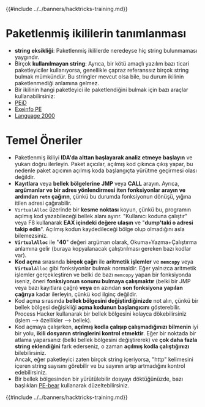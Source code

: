 {{#include ../../banners/hacktricks-training.md}}

# Paketlenmiş ikililerin tanımlanması

- **string eksikliği**: Paketlenmiş ikililerde neredeyse hiç string bulunmaması yaygındır.
- Birçok **kullanılmayan string**: Ayrıca, bir kötü amaçlı yazılım bazı ticari paketleyiciler kullanıyorsa, genellikle çapraz referanssız birçok string bulmak mümkündür. Bu stringler mevcut olsa bile, bu durum ikilinin paketlenmediği anlamına gelmez.
- Bir ikilinin hangi paketleyici ile paketlendiğini bulmak için bazı araçlar kullanabilirsiniz:
- [PEiD](http://www.softpedia.com/get/Programming/Packers-Crypters-Protectors/PEiD-updated.shtml)
- [Exeinfo PE](http://www.softpedia.com/get/Programming/Packers-Crypters-Protectors/ExEinfo-PE.shtml)
- [Language 2000](http://farrokhi.net/language/)

# Temel Öneriler

- Paketlenmiş ikiliyi **IDA'da alttan başlayarak analiz etmeye** **başlayın** ve yukarı doğru ilerleyin. Paket açıcılar, açılmış kod çıkınca çıkış yapar, bu nedenle paket açıcının açılmış koda başlangıçta yürütme geçirmesi olası değildir.
- **Kayıtlara** veya **bellek** **bölgelerine** **JMP** veya **CALL** arayın. Ayrıca, **argümanlar ve bir adres yönlendirmesi iten fonksiyonlar arayın ve ardından `retn` çağırın**, çünkü bu durumda fonksiyonun dönüşü, yığına itilen adresi çağırabilir.
- `VirtualAlloc` üzerinde bir **kesme noktası** koyun, çünkü bu, programın açılmış kod yazabileceği bellek alanı ayırır. "Kullanıcı koduna çalıştır" veya F8 kullanarak **EAX içindeki değere ulaşın** ve "**dump'taki o adresi takip edin**". Açılmış kodun kaydedileceği bölge olup olmadığını asla bilemezsiniz.
- **`VirtualAlloc`** ile "**40**" değeri argüman olarak, Okuma+Yazma+Çalıştırma anlamına gelir (buraya kopyalanacak çalıştırılması gereken bazı kodlar var).
- **Kod açma** sırasında **birçok çağrı** ile **aritmetik işlemler** ve **`memcopy`** veya **`Virtual`**`Alloc` gibi fonksiyonlar bulmak normaldir. Eğer yalnızca aritmetik işlemler gerçekleştiren ve belki de bazı `memcopy` yapan bir fonksiyonda iseniz, öneri **fonksiyonun sonunu bulmaya çalışmaktır** (belki bir JMP veya bazı kayıtlara çağrı) **veya** en azından **son fonksiyona yapılan çağrıya** kadar ilerleyin, çünkü kod ilginç değildir.
- Kod açma sırasında **bellek bölgesini değiştirdiğinizde** not alın, çünkü bir bellek bölgesi değişikliği **açma kodunun başlangıcını** gösterebilir. Process Hacker kullanarak bir bellek bölgesini kolayca dökebilirsiniz (işlem --> özellikler --> bellek).
- Kod açmaya çalışırken, **açılmış kodla çalışıp çalışmadığınızı bilmenin** iyi bir yolu, **ikili dosyanın stringlerini kontrol etmektir**. Eğer bir noktada bir atlama yaparsanız (belki bellek bölgesini değiştirerek) ve **çok daha fazla string eklendiğini** fark ederseniz, o zaman **açılmış kodla çalıştığınızı** bilebilirsiniz.\
Ancak, eğer paketleyici zaten birçok string içeriyorsa, "http" kelimesini içeren string sayısını görebilir ve bu sayının artıp artmadığını kontrol edebilirsiniz.
- Bir bellek bölgesinden bir yürütülebilir dosyayı döktüğünüzde, bazı başlıkları [PE-bear](https://github.com/hasherezade/pe-bear-releases/releases) kullanarak düzeltebilirsiniz.

{{#include ../../banners/hacktricks-training.md}}
